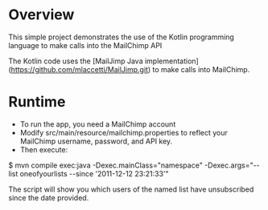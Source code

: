 
# Overview

This simple project demonstrates the use of the Kotlin programming language to make calls into the MailChimp API

[Kotlin]: (http://confluence.jetbrains.net/display/Kotlin/Welcome)

[MailChimp]: (http://mailchimp.com)

The Kotlin code uses the [MailJimp Java implementation] (https://github.com/mlaccetti/MailJimp.git) to make calls into MailChimp.

# Runtime

* To run the app, you need a MailChimp account
* Modify src/main/resource/mailchimp.properties to reflect your MailChimp username, password, and API key.
* Then execute:

$ mvn compile exec:java -Dexec.mainClass="namespace" -Dexec.args="--list oneofyourlists --since '2011-12-12 23:21:33'"

The script will show you which users of the named list have unsubscribed since the date provided.
